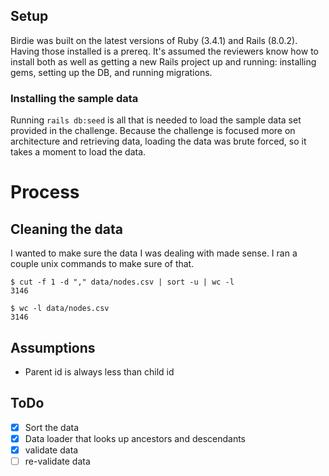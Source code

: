 ## Setup

Birdie was built on the latest versions of Ruby (3.4.1) and Rails (8.0.2).
Having those installed is a prereq. It's assumed the reviewers know how to
install both as well as getting a new Rails project up and running: installing
gems, setting up the DB, and running migrations.

### Installing the sample data

Running `rails db:seed` is all that is needed to load the sample data set
provided in the challenge. Because the challenge is focused more on architecture
and retrieving data, loading the data was brute forced, so it takes a moment to
load the data.

# Process

## Cleaning the data

I wanted to make sure the data I was dealing with made sense. I ran a couple
unix commands to make sure of that.

```
$ cut -f 1 -d "," data/nodes.csv | sort -u | wc -l
3146

$ wc -l data/nodes.csv
3146
```

## Assumptions

- Parent id is always less than child id

## ToDo

- [X] Sort the data
- [X] Data loader that looks up ancestors and descendants
- [X] validate data
- [ ] re-validate data
